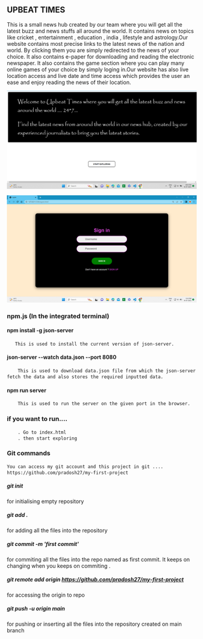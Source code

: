 ## UPBEAT TIMES
This is a small news hub created by our team where you will get all the latest buzz and news stuffs all around the world. It contains news on topics like cricket , entertainment , education , india , lifestyle and astrology.Our website contains most precise links to the latest news of the nation and world. By clicking them you are simply redirected to the news of your choice. It also contains e-paper for downloading and reading the electronic newspaper. It also contains the game section where you can play many online games of your choice by simply loging in.Our website has also live location access and live date and time access which provides the user an ease and enjoy reading the news of their location.


![Alt text](<Screenshot (8).png>)

![Alt text](<Screenshot (9).png>)


### npm.js (In the integrated terminal)

#### npm install -g json-server
       This is used to install the current version of json-server.

#### json-server --watch data.json --port 8080
        This is used to download data.json file from which the json-server fetch the data and also stores the required inputted data.

#### npm run server
        This is used to run the server on the given port in the browser.

### if you want to run....
        . Go to index.html 
        . then start exploring

### Git commands
    You can access my git account and this project in git ....
    https://github.com/pradosh27/my-first-project

##### git init
for initialising empty repository

##### git add .
for adding all the files into the repository
##### git commit -m 'first commit'
for commiting all the files into the repo named as first commit. It keeps on changing when you keeps on commiting .
##### git remote add origin https://github.com/pradosh27/my-first-project
for accessing the origin to repo
##### git push -u origin main
for pushing or inserting all the files into the repository created on main branch